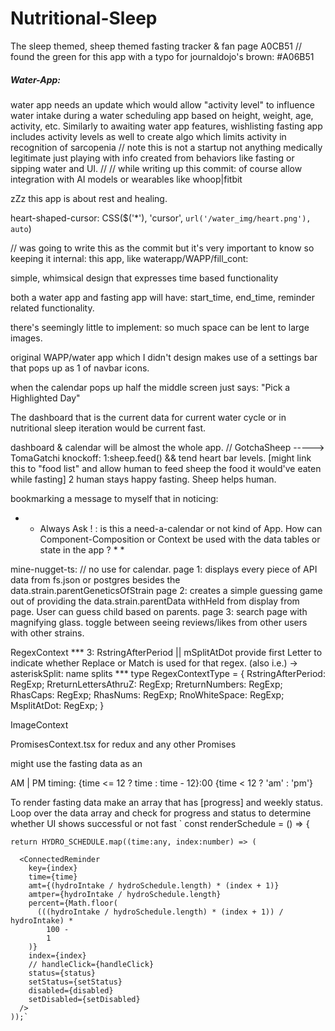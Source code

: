 # Nutritional-Sleep
The sleep themed, sheep themed fasting tracker &amp; fan page 
A0CB51 // found the green for this app with a typo for journaldojo's brown: #A06B51

##### Water-App:
water app needs an update which would allow "activity level" to influence water intake during a water scheduling app based on height, weight, age, activity, etc.
Similarly to awaiting water app features, wishlisting fasting app includes activity levels as well to create algo which limits activity in recognition of sarcopenia 
// note this is not a startup not anything medically legitimate just playing with info created from behaviors like fasting or sipping water and UI.
// // while writing up this commit: of course allow integration with AI models or wearables like whoop|fitbit

zZz this app is about rest and healing. 


heart-shaped-cursor: CSS($('*'), 'cursor', `url('/water_img/heart.png'), auto`)       


// was going to write this as the commit but it's very important to know so keeping it internal:
this app, like waterapp/WAPP/fill_cont:

simple, whimsical design that expresses time based functionality

both a water app and fasting app will have:
start_time, end_time, reminder related functionality.

there's seemingly little to implement:
 so much space can be lent to large images.

original WAPP/water app which I didn't design
makes use of a settings bar that pops up as 1 of navbar icons.

when the calendar pops up half the middle screen just says:
"Pick a Highlighted Day"

The dashboard that is the current data for current water cycle
or in nutritional sleep iteration would be current fast.

dashboard & calendar will be almost the whole app.
// GotchaSheep -----> TomaGatchi knockoff: 
1:sheep.feed() && tend heart bar levels. [might link this to "food list" and allow human to feed sheep the food it would've eaten while fasting]
2 human stays happy fasting. Sheep helps human.


bookmarking a message to myself that in noticing:

* * Always Ask ! : is this a need-a-calendar or not kind of App. How can Component-Composition or Context be used with the data tables or state in the app ? * * 

mine-nugget-ts:
// no use for calendar.
page 1: displays every piece of API data from fs.json or postgres besides the data.strain.parentGeneticsOfStrain
page 2: creates a simple guessing game out of providing the data.strain.parentData withHeld from display from page. User can guess child based on parents.
page 3: search page with magnifying glass. toggle between seeing reviews/likes from other users with other strains. 

<Context>
 
 RegexContext
 *** 3: RstringAfterPeriod || mSplitAtDot           provide first Letter to indicate whether Replace or Match is used for that regex.  (also i.e.) -> asteriskSplit: name splits    ***
type RegexContextType = {
    RstringAfterPeriod: RegExp;
    RreturnLettersAthruZ: RegExp;
    RreturnNumbers: RegExp;
    RhasCaps: RegExp;
    RhasNums: RegExp;
    RnoWhiteSpace: RegExp;
    MsplitAtDot: RegExp;
  }
 
 ImageContext

PromisesContext.tsx for redux and any other Promises 
 
might use the fasting data as an <App-Wrapping-Context>


AM | PM timing: 
{time <= 12 ? time : time - 12}:00 {time < 12 ? 'am' : 'pm'}


To render fasting data make an array that has [progress] and weekly status. Loop over the data array and check for progress and status to determine whether UI shows successful or not fast 
`  const renderSchedule = () => {
    
    return HYDRO_SCHEDULE.map((time:any, index:number) => (
      
      <ConnectedReminder
        key={index}
        time={time}
        amt={(hydroIntake / hydroSchedule.length) * (index + 1)}
        amtper={hydroIntake / hydroSchedule.length}
        percent={Math.floor(
          (((hydroIntake / hydroSchedule.length) * (index + 1)) / hydroIntake) *
            100 -
            1
        )}
        index={index}
        // handleClick={handleClick}
        status={status}
        setStatus={setStatus}
        disabled={disabled}
        setDisabled={setDisabled}
      />
    ));`
